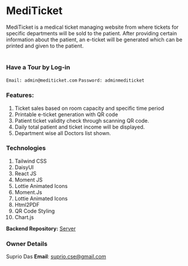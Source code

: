 # MediTicket
MediTicket is a medical ticket managing website from where tickets for specific departments will be sold to the patient. After providing certain information about the patient, an e-ticket will be generated which can be printed and given to the patient.
<br><br>

### Have a Tour by Log-in
`Email: admin@mediticket.com`
`Password: adminmediticket`

### Features:
1. Ticket sales based on room capacity and specific time period
2. Printable e-ticket generation with QR code
3. Patient ticket validity check through scanning QR code.
4. Daily total patient and ticket income will be displayed.
5. Department wise all Doctors list shown.

### Technologies
1. Tailwind CSS
2. DaisyUI
3. React JS
4. Moment JS
5. Lottie Animated Icons
6. Moment.Js
7. Lottie Animated Icons
8. Html2PDF
9. QR Code Styling
10. Chart.js

**Backend Repository:** <a href="https://github.com/Suprio-Das/MediTicket-Server">Server</a>

### Owner Details
Suprio Das
**Email**: suprio.cse@gmail.com
